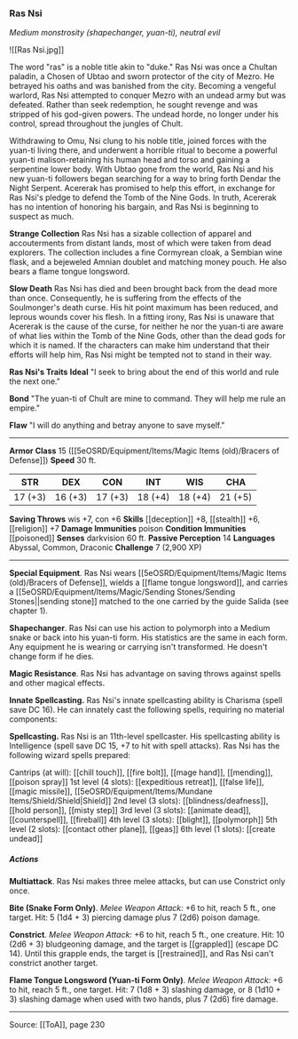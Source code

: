 ### Ras Nsi
_Medium monstrosity (shapechanger, yuan-ti), neutral evil_

![[Ras Nsi.jpg]]

The word "ras" is a noble title akin to "duke." Ras Nsi was once a Chultan paladin, a Chosen of Ubtao and sworn protector of the city of Mezro. He betrayed his oaths and was banished from the city. Becoming a vengeful warlord, Ras Nsi attempted to conquer Mezro with an undead army but was defeated. Rather than seek redemption, he sought revenge and was stripped of his god-given powers. The undead horde, no longer under his control, spread throughout the jungles of Chult.

Withdrawing to Omu, Nsi clung to his noble title, joined forces with the yuan-ti living there, and underwent a horrible ritual to become a powerful yuan-ti malison-retaining his human head and torso and gaining a serpentine lower body. With Ubtao gone from the world, Ras Nsi and his new yuan-ti followers began searching for a way to bring forth Dendar the Night Serpent. Acererak has promised to help this effort, in exchange for Ras Nsi's pledge to defend the Tomb of the Nine Gods. In truth, Acererak has no intention of honoring his bargain, and Ras Nsi is beginning to suspect as much.

**Strange Collection** Ras Nsi has a sizable collection of apparel and accouterments from distant lands, most of which were taken from dead explorers. The collection includes a fine Cormyrean cloak, a Sembian wine flask, and a bejeweled Amnian doublet and matching money pouch. He also bears a flame tongue longsword.


**Slow Death** Ras Nsi has died and been brought back from the dead more than once. Consequently, he is suffering from the effects of the Soulmonger's death curse. His hit point maximum has been reduced, and leprous wounds cover his flesh. In a fitting irony, Ras Nsi is unaware that Acererak is the cause of the curse, for neither he nor the yuan-ti are aware of what lies within the Tomb of the Nine Gods, other than the dead gods for which it is named. If the characters can make him understand that their efforts will help him, Ras Nsi might be tempted not to stand in their way.



**Ras Nsi's Traits** **Ideal** "I seek to bring about the end of this world and rule the next one."


**Bond** "The yuan-ti of Chult are mine to command. They will help me rule an empire."


**Flaw** "I will do anything and betray anyone to save myself."







---

**Armor Class** 15 ([[5eOSRD/Equipment/Items/Magic Items (old)/Bracers of Defense]])
**Speed** 30 ft.

| STR     | DEX     | CON     | INT     | WIS     | CHA     |
|---------|---------|---------|---------|---------|---------|
| 17 (+3) | 16 (+3) | 17 (+3) | 18 (+4) | 18 (+4) | 21 (+5) |

**Saving Throws** wis +7, con +6
**Skills** [[deception]] +8, [[stealth]] +6, [[religion]] +7
**Damage Immunities** poison
**Condition Immunities** [[poisoned]]
**Senses** darkvision 60 ft.
**Passive Perception** 14
**Languages** Abyssal, Common, Draconic
**Challenge** 7 (2,900 XP)

---

**Special Equipment**. Ras Nsi wears [[5eOSRD/Equipment/Items/Magic Items (old)/Bracers of Defense]], wields a [[flame tongue longsword]], and carries a [[5eOSRD/Equipment/Items/Magic/Sending Stones/Sending Stones||sending stone]] matched to the one carried by the guide Salida (see chapter 1).

**Shapechanger**. Ras Nsi can use his action to polymorph into a Medium snake or back into his yuan-ti form. His statistics are the same in each form. Any equipment he is wearing or carrying isn't transformed. He doesn't change form if he dies.

**Magic Resistance**. Ras Nsi has advantage on saving throws against spells and other magical effects.

**Innate Spellcasting.** Ras Nsi's innate spellcasting ability is Charisma (spell save DC 16). He can innately cast the following spells, requiring no material components:

**Spellcasting.** Ras Nsi is an 11th-level spellcaster. His spellcasting ability is Intelligence (spell save DC 15, +7 to hit with spell attacks). Ras Nsi has the following wizard spells prepared:

Cantrips (at will): [[chill touch]], [[fire bolt]], [[mage hand]], [[mending]], [[poison spray]]
1st level (4 slots): [[expeditious retreat]], [[false life]], [[magic missile]], [[5eOSRD/Equipment/Items/Mundane Items/Shield/Shield|Shield]]
2nd level (3 slots): [[blindness/deafness]], [[hold person]], [[misty step]]
3rd level (3 slots): [[animate dead]], [[counterspell]], [[fireball]]
4th level (3 slots): [[blight]], [[polymorph]]
5th level (2 slots): [[contact other plane]], [[geas]]
6th level (1 slots): [[create undead]]

##### Actions
**Multiattack**. Ras Nsi makes three melee attacks, but can use Constrict only once.

**Bite (Snake Form Only)**. _Melee Weapon Attack:_ +6 to hit, reach 5 ft., one target. Hit: 5 (1d4 + 3) piercing damage plus 7 (2d6) poison damage.

**Constrict**. _Melee Weapon Attack:_ +6 to hit, reach 5 ft., one creature. Hit: 10 (2d6 + 3) bludgeoning damage, and the target is [[grappled]] (escape DC 14). Until this grapple ends, the target is [[restrained]], and Ras Nsi can't constrict another target.

**Flame Tongue Longsword (Yuan-ti Form Only)**. _Melee Weapon Attack:_ +6 to hit, reach 5 ft., one target. Hit: 7 (1d8 + 3) slashing damage, or 8 (1d10 + 3) slashing damage when used with two hands, plus 7 (2d6) fire damage.


---

Source: [[ToA]], page 230